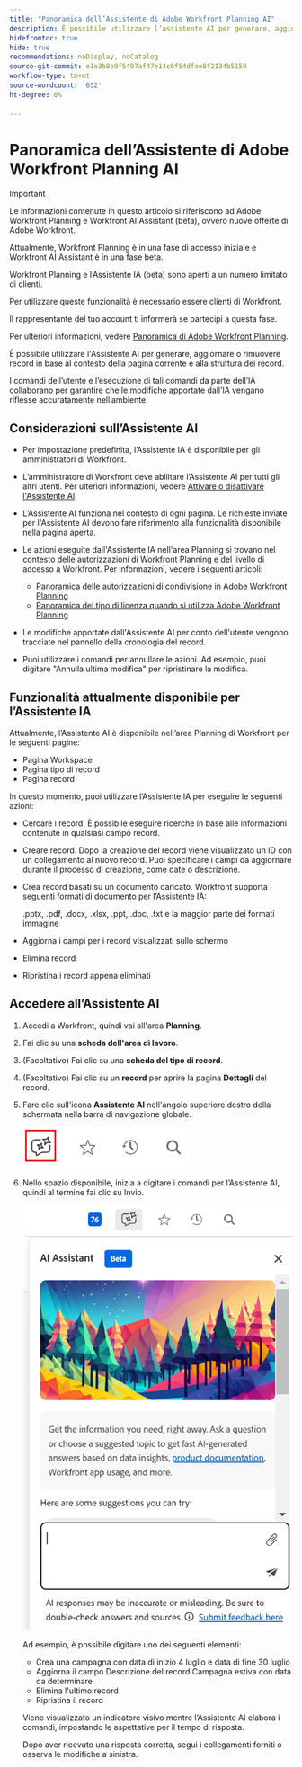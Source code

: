 ```yaml
---
title: "Panoramica dell’Assistente di Adobe Workfront Planning AI"
description: È possibile utilizzare l’assistente AI per generare, aggiornare o rimuovere record in base al contesto della pagina e alla struttura dei record correnti. I comandi dell’utente e l’esecuzione di tali comandi da parte dell’IA collaborano per garantire che le modifiche apportate dall’IA vengano riflesse accuratamente nell’ambiente.
hidefromtoc: true
hide: true
recommendations: noDisplay, noCatalog
source-git-commit: e1e3b8b9f5497af47e14c0f54dfae8f2134b5159
workflow-type: tm+mt
source-wordcount: '632'
ht-degree: 0%

---
```



# Panoramica dell’Assistente di Adobe Workfront Planning AI

<!-- update TOC and miniTOC when making this live-->

>[!IMPORTANT]
>
>Le informazioni contenute in questo articolo si riferiscono ad Adobe Workfront Planning e Workfront AI Assistant (beta), ovvero nuove offerte di Adobe Workfront.
>
>Attualmente, Workfront Planning è in una fase di accesso iniziale e Workfront AI Assistant è in una fase beta.
>
>Workfront Planning e l’Assistente IA (beta) sono aperti a un numero limitato di clienti.
>
>Per utilizzare queste funzionalità è necessario essere clienti di Workfront.
>
>Il rappresentante del tuo account ti informerà se partecipi a questa fase.
>
>Per ulteriori informazioni, vedere [Panoramica di Adobe Workfront Planning](/help/quicksilver/planning/general/planning-overview.md).

È possibile utilizzare l&#39;Assistente AI per generare, aggiornare o rimuovere record in base al contesto della pagina corrente e alla struttura dei record.

I comandi dell’utente e l’esecuzione di tali comandi da parte dell’IA collaborano per garantire che le modifiche apportate dall’IA vengano riflesse accuratamente nell’ambiente.

## Considerazioni sull’Assistente AI

* Per impostazione predefinita, l’Assistente IA è disponibile per gli amministratori di Workfront.

* L’amministratore di Workfront deve abilitare l’Assistente AI per tutti gli altri utenti. Per ulteriori informazioni, vedere [Attivare o disattivare l&#39;Assistente AI](/help/quicksilver/workfront-basics/ai-assistant/enable-or-disable-assistant.md).

* L’Assistente AI funziona nel contesto di ogni pagina. Le richieste inviate per l&#39;Assistente AI devono fare riferimento alla funzionalità disponibile nella pagina aperta.

* Le azioni eseguite dall&#39;Assistente IA nell&#39;area Planning si trovano nel contesto delle autorizzazioni di Workfront Planning e del livello di accesso a Workfront. Per informazioni, vedere i seguenti articoli:

   * [Panoramica delle autorizzazioni di condivisione in Adobe Workfront Planning](/help/quicksilver/planning/access/sharing-permissions-overview.md)
   * [Panoramica del tipo di licenza quando si utilizza Adobe Workfront Planning](/help/quicksilver/planning/access/license-type-overview.md)

* Le modifiche apportate dall&#39;Assistente AI per conto dell&#39;utente vengono tracciate nel pannello della cronologia del record.

* Puoi utilizzare i comandi per annullare le azioni. Ad esempio, puoi digitare &quot;Annulla ultima modifica&quot; per ripristinare la modifica.

## Funzionalità attualmente disponibile per l’Assistente IA

Attualmente, l’Assistente AI è disponibile nell’area Planning di Workfront per le seguenti pagine:

* Pagina Workspace
* Pagina tipo di record
* Pagina record

In questo momento, puoi utilizzare l’Assistente IA per eseguire le seguenti azioni:

* Cercare i record. È possibile eseguire ricerche in base alle informazioni contenute in qualsiasi campo record.
* Creare record. Dopo la creazione del record viene visualizzato un ID con un collegamento al nuovo record. Puoi specificare i campi da aggiornare durante il processo di creazione, come date o descrizione.
* Crea record basati su un documento caricato. Workfront supporta i seguenti formati di documento per l’Assistente IA:

  .pptx, .pdf, .docx, .xlsx, .ppt, .doc, .txt e la maggior parte dei formati immagine
* Aggiorna i campi per i record visualizzati sullo schermo
* Elimina record
* Ripristina i record appena eliminati

## Accedere all’Assistente AI

1. Accedi a Workfront, quindi vai all&#39;area **Planning**.

1. Fai clic su una **scheda dell&#39;area di lavoro**.

1. (Facoltativo) Fai clic su una **scheda del tipo di record**.

1. (Facoltativo) Fai clic su un **record** per aprire la pagina **Dettagli** del record.

1. Fare clic sull&#39;icona **Assistente AI** nell&#39;angolo superiore destro della schermata nella barra di navigazione globale.

   ![](assets/ai-assistant-icon-highlighted.png)

1. Nello spazio disponibile, inizia a digitare i comandi per l’Assistente AI, quindi al termine fai clic su Invio.

   ![](assets/ai-assistant-panel-with-empty-command-box.png)

   Ad esempio, è possibile digitare uno dei seguenti elementi:

   * Crea una campagna con data di inizio 4 luglio e data di fine 30 luglio
   * Aggiorna il campo Descrizione del record Campagna estiva con data da determinare
   * Elimina l&#39;ultimo record
   * Ripristina il record

   Viene visualizzato un indicatore visivo mentre l’Assistente AI elabora i comandi, impostando le aspettative per il tempo di risposta.

   Dopo aver ricevuto una risposta corretta, segui i collegamenti forniti o osserva le modifiche a sinistra.
